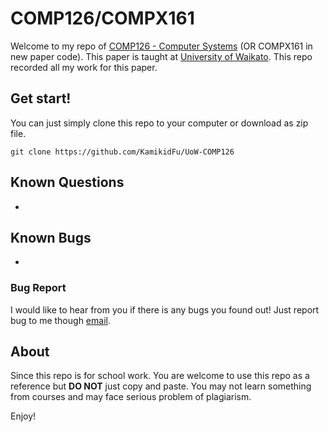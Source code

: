 # COMP126/COMPX161

Welcome to my repo of [COMP126 - Computer Systems](https://paperoutlines.waikato.ac.nz/outline/COMP126-17B%20(HAM)) (OR COMPX161 in new paper code). This paper is taught at [University of Waikato](https://www.waikato.ac.nz/). This repo recorded all my work for this paper.

## Get start!

You can just simply clone this repo to your computer or download as zip file.

```shell
git clone https://github.com/KamikidFu/UoW-COMP126
```



## Known Questions

-



## Known Bugs

-

### Bug Report

I would like to hear from you if there is any bugs you found out! Just report bug to me though [email](mailto:kidfu@live.com).



## About

Since this repo is for school work. You are welcome to use this repo as a reference but **DO NOT** just copy and paste. You may not learn something from courses and may face serious problem of plagiarism.

Enjoy!
